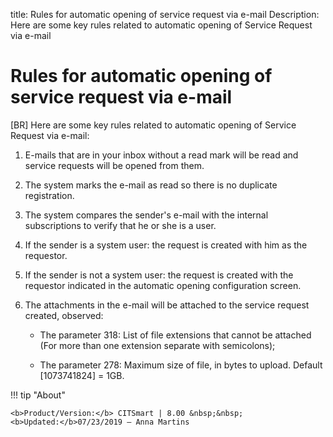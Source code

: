 title: Rules for automatic opening of service request via e-mail
Description: Here are some key rules related to automatic opening of Service Request via e-mail

# Rules for automatic opening of service request via e-mail

[BR] Here are some key rules related to automatic opening of Service Request via
e-mail:

1.  E-mails that are in your inbox without a read mark will be read and service
    requests will be opened from them.

2.  The system marks the e-mail as read so there is no duplicate registration.

3.  The system compares the sender's e-mail with the internal subscriptions to
    verify that he or she is a user.

4.  If the sender is a system user: the request is created with him as the
    requestor.

5.  If the sender is not a system user: the request is created with the
    requestor indicated in the automatic opening configuration screen.

6.  The attachments in the e-mail will be attached to the service request
    created, observed:

    - The parameter 318: List of file extensions that cannot be attached (For more than one extension separate with semicolons);

    - The parameter 278: Maximum size of file, in bytes to upload. Default [1073741824] = 1GB.



!!! tip "About"

    <b>Product/Version:</b> CITSmart | 8.00 &nbsp;&nbsp;
    <b>Updated:</b>07/23/2019 – Anna Martins
